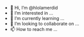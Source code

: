 - 👋 Hi, I’m @hlolamerdid
- 👀 I’m interested in ...
- 🌱 I’m currently learning ...
- 💞️ I’m looking to collaborate on ...
- 📫 How to reach me ...

<!---
hlolamerdid/hlolamerdid is a ✨ special ✨ repository because its `README.md` (this file) appears on your GitHub profile.
You can click the Preview link to take a look at your changes.
--->
